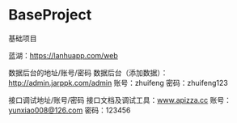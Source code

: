 # BaseProject
基础项目

蓝湖：https://lanhuapp.com/web

数据后台的地址/账号/密码
数据后台（添加数据）：http://admin.jarppk.com/admin
账号：zhuifeng
密码：zhuifeng123

接口调试地址/账号/密码
接口文档及调试工具：www.apizza.cc
账号：yunxiao008@126.com 
密码：123456
